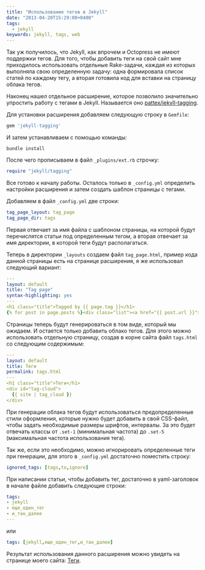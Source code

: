 ```yaml
---
title: "Использование тегов в Jekyll"
date: "2013-04-20T15:29:00+0400"
tags:
  - jekyll
keywords: jekyll, tags, web
---
```

Так уж получилось, что Jekyll, как впрочем и Octopress не имеют поддержки тегов. Для того, чтобы добавить теги на свой сайт мне приходилось использовать отдельные Rake-задачи, каждая из которых выполняла свою определенную задачу: одна формировала список статей по каждому тегу, а вторая готовила код для вставки на страницу облака тегов.

Наконец нашел отдельное расширение, которое позволило значительно упростить работу с тегами в Jekyll. Называется оно [pattex/jekyll-tagging][1].

[1]: https://github.com/pattex/jekyll-tagging "pattex/jekyll-tagging"

Для установки расширения добавляем следующую строку в `Gemfile`:

```ruby
gem 'jekyll-tagging'
```

И затем устанавливаем с помощью команды:

```shell
bundle install
```

После чего прописываем в файл `_plugins/ext.rb` строчку:

```ruby
require "jekyll/tagging"
```

Все готово к началу работы. Осталось только в `_config.yml` определить настройки расширения и затем создать шаблон страницы с тегами.

Добавляем в файл `_config.yml` две строки:

```yaml
tag_page_layout: tag_page
tag_page_dir: tags
```

Первая отвечает за имя файла с шаблоном страницы, на которой будут перечислятся статьи под определенным тегом, а вторая отвечает за имя директории, в которой теги будут располагаться.

Теперь в директории `_layouts` создаем файл `tag_page.html`, пример кода данной страницы есть на странице расширения, я же использовал следующий вариант:

```yaml
---
layout: default
title: "Tag page"
syntax-highlighting: yes
---
<h1 class="title">Tagged by {{ page.tag }}</h1>
{% for post in page.posts %}<div class="list"><a href="{{ post.url }}">{{ post.title }}</a></div>{% endfor %}
```

Страницы теперь будут генерироваться в том виде, который мы ожидаем. И остается только добавить облако тегов. Для этого можно использовать отдельную страницу, создав в корне сайта файл `tags.html` со следующим содержимым:

```yaml
---
layout: default
title: Теги
permalink: tags.html
---
<h1 class="title">Теги</h1>
<div id="tag-cloud">
  {{ site | tag_cloud }}
</div>
```

При генерации облака тегов будут использоваться предопределенные стили оформления, которые нужно будет добавить в свой CSS-файл, чтобы задать необходимые размеры шрифтов, интервалы. За это будет отвечать классы от `.set-1` (минимальная частота) до `.set-5` (максимальная частота использования тега).

Так же, если это необходимо, можно игнорировать определенные теги при генерации, для этого в `_config.yml` достаточно поместить строку:

```yaml
ignored_tags: [tags,to,ignore]
```

При написании статьи, чтобы добавить тег, достаточно в yaml-заголовок в начале файле добавить следующие строки:

```yml
tags:
- jekyll
- еще_один_тег
- и_так_далее
---
```

или

```yaml
tags: [jekyll,еще_один_тег,и_так_далее]
```

Результат использования данного расширения можно увидеть на странице моего сайта: [Теги](/tags.html "Теги").
